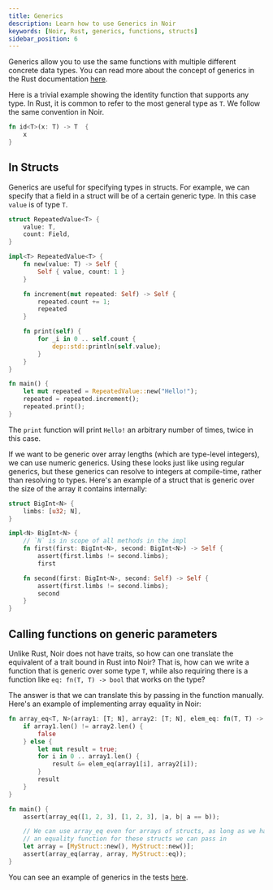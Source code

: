 ```yaml
---
title: Generics
description: Learn how to use Generics in Noir
keywords: [Noir, Rust, generics, functions, structs]
sidebar_position: 6
---
```


Generics allow you to use the same functions with multiple different concrete data types. You can
read more about the concept of generics in the Rust documentation
[here](https://doc.rust-lang.org/book/ch10-01-syntax.html).

Here is a trivial example showing the identity function that supports any type. In Rust, it is
common to refer to the most general type as `T`. We follow the same convention in Noir.

```rust
fn id<T>(x: T) -> T  {
    x
}
```

## In Structs

Generics are useful for specifying types in structs. For example, we can specify that a field in a
struct will be of a certain generic type. In this case `value` is of type `T`.

```rust
struct RepeatedValue<T> {
    value: T,
    count: Field,
}

impl<T> RepeatedValue<T> {
    fn new(value: T) -> Self {
        Self { value, count: 1 }
    }

    fn increment(mut repeated: Self) -> Self {
        repeated.count += 1;
        repeated
    }

    fn print(self) {
        for _i in 0 .. self.count {
            dep::std::println(self.value);
        }
    }
}

fn main() {
    let mut repeated = RepeatedValue::new("Hello!");
    repeated = repeated.increment();
    repeated.print();
}
```

The `print` function will print `Hello!` an arbitrary number of times, twice in this case.

If we want to be generic over array lengths (which are type-level integers), we can use numeric
generics. Using these looks just like using regular generics, but these generics can resolve to
integers at compile-time, rather than resolving to types. Here's an example of a struct that is
generic over the size of the array it contains internally:

```rust
struct BigInt<N> {
    limbs: [u32; N],
}

impl<N> BigInt<N> {
    // `N` is in scope of all methods in the impl
    fn first(first: BigInt<N>, second: BigInt<N>) -> Self {
        assert(first.limbs != second.limbs);
        first

    fn second(first: BigInt<N>, second: Self) -> Self {
        assert(first.limbs != second.limbs);
        second
    }
}
```

## Calling functions on generic parameters

Unlike Rust, Noir does not have traits, so how can one translate the equivalent of a trait bound in
Rust into Noir? That is, how can we write a function that is generic over some type `T`, while also
requiring there is a function like `eq: fn(T, T) -> bool` that works on the type?

The answer is that we can translate this by passing in the function manually. Here's an example of
implementing array equality in Noir:

```rust
fn array_eq<T, N>(array1: [T; N], array2: [T; N], elem_eq: fn(T, T) -> bool) -> bool {
    if array1.len() != array2.len() {
        false
    } else {
        let mut result = true;
        for i in 0 .. array1.len() {
            result &= elem_eq(array1[i], array2[i]);
        }
        result
    }
}

fn main() {
    assert(array_eq([1, 2, 3], [1, 2, 3], |a, b| a == b));

    // We can use array_eq even for arrays of structs, as long as we have
    // an equality function for these structs we can pass in
    let array = [MyStruct::new(), MyStruct::new()];
    assert(array_eq(array, array, MyStruct::eq));
}
```

You can see an example of generics in the tests
[here](https://github.com/noir-lang/noir/blob/master/test_programs/execution_success/generics/src/main.nr).

